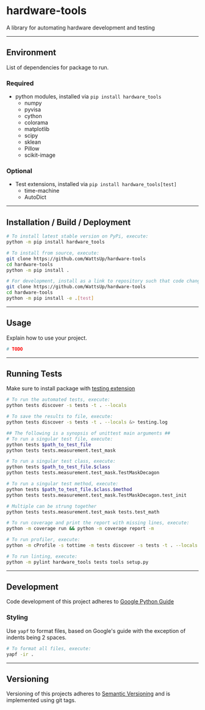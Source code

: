# hardware-tools
A library for automating hardware development and testing

----
## Environment
List of dependencies for package to run.
### Required
* python modules, installed via `pip install hardware_tools`
  * numpy
  * pyvisa
  * cython
  * colorama
  * matplotlib
  * scipy
  * sklean
  * Pillow
  * scikit-image

### Optional
* Test extensions, installed via `pip install hardware_tools[test]`
  * time-machine
  * AutoDict
----
## Installation / Build / Deployment
```bash
# To install latest stable version on PyPi, execute:
python -m pip install hardware_tools

# To install from source, execute:
git clone https://github.com/WattsUp/hardware-tools
cd hardware-tools
python -m pip install .

# For development, install as a link to repository such that code changes are used. And include testing packages
git clone https://github.com/WattsUp/hardware-tools
cd hardware-tools
python -m pip install -e .[test]
```

----
## Usage
Explain how to use your project.
```Python
# TODO
```
----
## Running Tests
Make sure to install package with [testing extension](#optional)
```bash
# To run the automated tests, execute:
python tests discover -s tests -t . --locals

# To save the results to file, execute:
python tests discover -s tests -t . --locals &> testing.log

## The following is a synopsis of unittest main arguments ##
# To run a singular test file, execute:
python tests $path_to_test_file
python tests tests.measurement.test_mask

# To run a singular test class, execute:
python tests $path_to_test_file.$class
python tests tests.measurement.test_mask.TestMaskDecagon

# To run a singular test method, execute:
python tests $path_to_test_file.$class.$method
python tests tests.measurement.test_mask.TestMaskDecagon.test_init

# Multiple can be strung together
python tests tests.measurement.test_mask tests.test_math
```
```bash
# To run coverage and print the report with missing lines, execute:
python -m coverage run && python -m coverage report -m

# To run profiler, execute:
python -m cProfile -s tottime -m tests discover -s tests -t . --locals > profile.log

# To run linting, execute:
python -m pylint hardware_tools tests tools setup.py
```
----
## Development
Code development of this project adheres to [Google Python Guide](https://google.github.io/styleguide/pyguide.html)

### Styling
Use `yapf` to format files, based on Google's guide with the exception of indents being 2 spaces.
```bash
# To format all files, execute:
yapf -ir .
```

---
## Versioning
Versioning of this projects adheres to [Semantic Versioning](https://semver.org/spec/v2.0.0.html) and is implemented using git tags.
